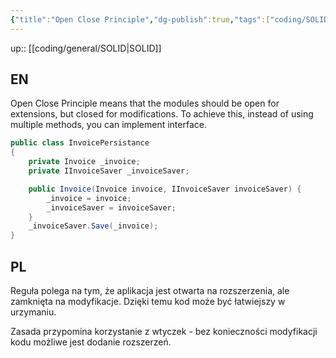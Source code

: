 ```yaml
---
{"title":"Open Close Principle","dg-publish":true,"tags":["coding/SOLID"],"permalink":"/coding/general/open-close-principle/","dgPassFrontmatter":true}
---
```


up:: [[coding/general/SOLID\|SOLID]]

## EN

Open Close Principle means that the modules should be open for extensions, but closed for modifications. To achieve this, instead of using multiple methods, you can implement interface.
```cs
public class InvoicePersistance
{
	private Invoice _invoice;
	private IInvoiceSaver _invoiceSaver;

	public Invoice(Invoice invoice, IInvoiceSaver invoiceSaver) {
		_invoice = invoice;
		_invoiceSaver = invoiceSaver;
	}
	_invoiceSaver.Save(_invoice);
}
```

## PL

Reguła polega na tym, że  aplikacja jest otwarta na rozszerzenia, ale zamknięta na modyfikacje. Dzięki temu kod może być łatwiejszy w urzymaniu.

Zasada przypomina korzystanie z wtyczek - bez konieczności modyfikacji kodu możliwe jest dodanie rozszerzeń.